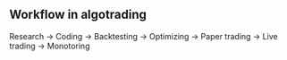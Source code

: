 ## Workflow in algotrading 
Research -> Coding -> Backtesting -> Optimizing -> Paper trading -> Live trading -> Monotoring 

